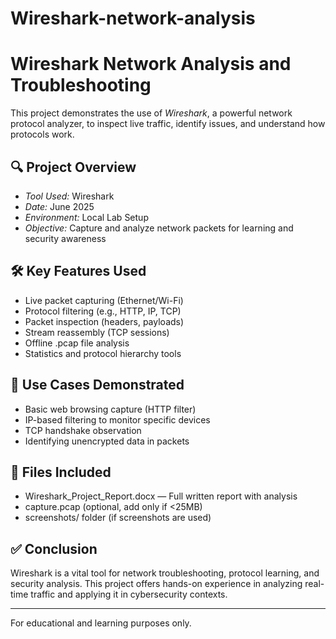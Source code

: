 # Wireshark-network-analysis

# Wireshark Network Analysis and Troubleshooting

This project demonstrates the use of *Wireshark*, a powerful network protocol analyzer, to inspect live traffic, identify issues, and understand how protocols work.

## 🔍 Project Overview
- *Tool Used:* Wireshark
- *Date:* June 2025
- *Environment:* Local Lab Setup
- *Objective:* Capture and analyze network packets for learning and security awareness

## 🛠 Key Features Used
- Live packet capturing (Ethernet/Wi-Fi)
- Protocol filtering (e.g., HTTP, IP, TCP)
- Packet inspection (headers, payloads)
- Stream reassembly (TCP sessions)
- Offline .pcap file analysis
- Statistics and protocol hierarchy tools

## 📘 Use Cases Demonstrated
- Basic web browsing capture (HTTP filter)
- IP-based filtering to monitor specific devices
- TCP handshake observation
- Identifying unencrypted data in packets

## 📁 Files Included
- Wireshark_Project_Report.docx — Full written report with analysis
- capture.pcap (optional, add only if <25MB)
- screenshots/ folder (if screenshots are used)

## ✅ Conclusion
Wireshark is a vital tool for network troubleshooting, protocol learning, and security analysis. This project offers hands-on experience in analyzing real-time traffic and applying it in cybersecurity contexts.

---

For educational and learning purposes only.
